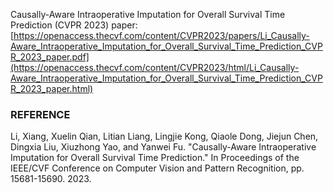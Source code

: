 Causally-Aware Intraoperative Imputation for Overall Survival Time Prediction (CVPR 2023)
paper: [https://openaccess.thecvf.com/content/CVPR2023/papers/Li_Causally-Aware_Intraoperative_Imputation_for_Overall_Survival_Time_Prediction_CVPR_2023_paper.pdf](https://openaccess.thecvf.com/content/CVPR2023/html/Li_Causally-Aware_Intraoperative_Imputation_for_Overall_Survival_Time_Prediction_CVPR_2023_paper.html)

### REFERENCE
Li, Xiang, Xuelin Qian, Litian Liang, Lingjie Kong, Qiaole Dong, Jiejun Chen, Dingxia Liu, Xiuzhong Yao, and Yanwei Fu. "Causally-Aware Intraoperative Imputation for Overall Survival Time Prediction." In Proceedings of the IEEE/CVF Conference on Computer Vision and Pattern Recognition, pp. 15681-15690. 2023.
